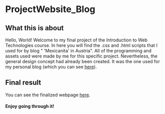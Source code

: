 # ProjectWebsite_Blog
## What this is about
Hello, World! Welcome to my final project of the Introduction to Web Technologies course. In here you will find the .css and .html scripts that I used for by blog " 'Mexicanita' in Austria". All of the programming and assets used were made by me for this specific project. Nevertheless, the general design concept had already been created. It was the one used for my personal blog (which you can see [here](https://anniebonav.com "Annie Bonav's Blog")).
## Final result
You can see the finalized webpage [here](https://cc211010.students.fhstp.ac.at/iwt/index.html "Mexicanitas Blog").
#### Enjoy going through it!
